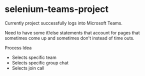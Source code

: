 # selenium-teams-project


Currently project successfully logs into Microsoft Teams.

Need to have some if/else statements that account for pages that sometimes come up and sometimes don't instead of time outs.

Process Idea
* Selects specific team
* Selects specific group chat
* Selects join call

